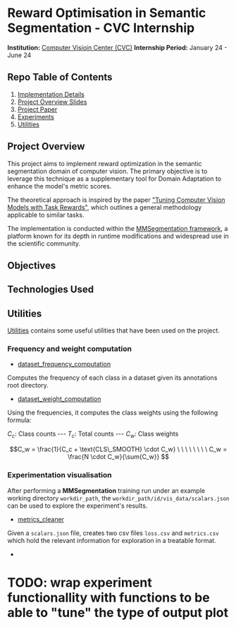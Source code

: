 # Reward Optimisation in Semantic Segmentation - CVC Internship
**Institution:** [Computer Visioin Center (CVC)](https://www.cvc.uab.es/)
**Internship Period:** January 24 - June 24

## Repo Table of Contents
1. [Implementation Details](Implementation)
2. [Project Overview Slides](#Resources/rewardOptimisation.md)
3. [Project Paper](#Todo)
4. [Experiments](#Todo) <!-- Raw experiment data and insights-->
5. [Utilities](Implementation/Utilities/)

## Project Overview

This project aims to implement reward optimization in the semantic segmentation domain of computer vision. The primary objective is to leverage this technique as a supplementary tool for Domain Adaptation to enhance the model's metric scores.

The theoretical approach is inspired by the paper ["Tuning Computer Vision Models with Task Rewards"](https://arxiv.org/pdf/2302.08242), which outlines a general methodology applicable to similar tasks.

The implementation is conducted within the [MMSegmentation framework](https://mmsegmentation.readthedocs.io/en/latest/), a platform known for its depth in runtime modifications and widespread use in the scientific community.


## Objectives

## Technologies Used

## Utilities

[Utilities](Implementation/Utilities) contains some useful utilities that have been used on the project.

### Frequency and weight computation

- [dataset_frequency_computation](Implementation/Utilities/dataset_frequency_computation.py)

Computes the frequency of each class in a dataset given its annotations root directory.

- [dataset_weight_computation](Implementation/Utilities/dataset_weight_computation.py)

Using the frequencies, it computes the class weights using the following formula:

$C_c$: Class counts --- $T_c$: Total counts --- $C_w$: Class weights

$$C_w = \frac{1}{C_c + \text{CLS\_SMOOTH} \cdot C_w} \ \ \ \ \ \ \ \ C_w = \frac{N \cdot C_w}{\sum{C_w}} $$

### Experimentation visualisation

After performing a **MMSegmentation** training run under an example working directory `workdir_path`, the `workdir_path/id/vis_data/scalars.json` can be used to explore the experiment's results. 

- [metrics_cleaner](Implementation/Utilities/Cleaner.ipynb)

Given a `scalars.json` file, creates two csv files `loss.csv` and `metrics.csv` which hold the relevant information for exploration in a treatable format.

- 

# TODO: wrap experiment functionallity with functions to be able to "tune" the type of output plot
